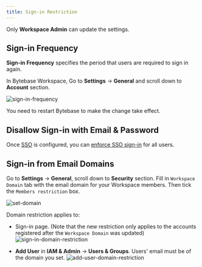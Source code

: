 ```yaml
---
title: Sign-in Restriction
---
```


<HintBlock type="info">

Only **Workspace Admin** can update the settings.

</HintBlock>

## Sign-in Frequency

<PricingPlanBlock feature_name='SIGNIN_FREQUENCY' />

**Sign-in Frequency** specifies the period that users are required to sign in again.

In Bytebase Workspace, Go to **Settings** -> **General** and scroll down to **Account** section.

![sign-in-frequency](/content/docs/administration/sign-in-restriction/sign-in-frequency.webp)

You need to restart Bytebase to make the change take effect.

## Disallow Sign-in with Email & Password

<PricingPlanBlock feature_name='SSO_ADVANCED' />

Once [SSO](/docs/administration/sso/overview) is configured, you can [enforce SSO sign-in](/docs/administration/sso/overview/#enforce-sso-sign-in) for all users.

## Sign-in from Email Domains

Go to **Settings** -> **General**, scroll down to **Security** section. Fill in `Workspace Domain` tab with the email domain for your Workspace members. Then tick the `Members restriction` box.

![set-domain](/content/docs/administration/sign-in-restriction/set-domain.webp)

Domain restriction applies to:

- Sign-in page. (Note that the new restriction only applies to the accounts registered after the `Workspace Domain` was updated)
  ![sign-in-domain-restriction](/content/docs/administration/sign-in-restriction/sign-in-domain-restriction.webp)

- **Add User** in **IAM & Admin** -> **Users & Groups**. Users' email must be of the domain you set.
  ![add-user-domain-restriction](/content/docs/administration/sign-in-restriction/add-user-domain-restriction.webp)
